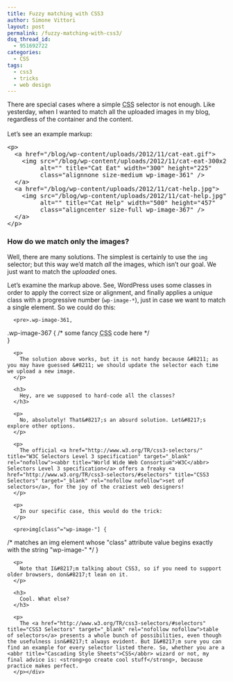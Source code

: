 ```yaml
---
title: Fuzzy matching with CSS3
author: Simone Vittori
layout: post
permalink: /fuzzy-matching-with-css3/
dsq_thread_id:
  - 951692722
categories:
  - CSS
tags:
  - css3
  - tricks
  - web design
---
```

<div id="jbID-195" class="jbPost">
  <p>
    There are special cases where a simple <abbr title="Cascading Style Sheets">CSS</abbr> selector is not enough. Like yesterday, when I wanted to match all the uploaded images in my blog, regardless of the container and the content.<br /><br />Let&#8217;s see an example markup:
  </p>
  
  <pre>&lt;p>
  &lt;a href="/blog/wp-content/uploads/2012/11/cat-eat.gif">
    &lt;img src="/blog/wp-content/uploads/2012/11/cat-eat-300x225.gif" 
         alt="" title="Cat Eat" width="300" height="225"
         class="alignnone size-medium wp-image-361" />
  &lt;/a>
  &lt;a href="/blog/wp-content/uploads/2012/11/cat-help.jpg">
    &lt;img src="/blog/wp-content/uploads/2012/11/cat-help.jpg" 
         alt="" title="Cat Help" width="500" height="457"
         class="aligncenter size-full wp-image-367" />
  &lt;/a>
&lt;/p></pre>
  
  <h3>
    How do we match only the images?
  </h3>
  
  <p>
    Well, there are many solutions. The simplest is certainly to use the <code>img</code> selector; but this way we&#8217;d match <em>all</em> the images, which isn&#8217;t our goal. We just want to match the <em>uploaded</em> ones.<p>
      <p>
        Let&#8217;s examine the markup above. See, WordPress uses some classes in order to apply the correct size or alignment, and finally applies a <em>unique</em> class with a progressive number (<code>wp-image-*</code>), just in case we want to match a single element. So we could do this:
      </p>
      
      <pre>.wp-image-361,
.wp-image-367 {
  /* some fancy <abbr title="Cascading Style Sheets">CSS</abbr> code here */  
}</pre>
      
      <p>
        The solution above works, but it is not handy because &#8211; as you may have guessed &#8211; we should update the selector each time we upload a new image.
      </p>
      
      <h3>
        Hey, are we supposed to hard-code all the classes?
      </h3>
      
      <p>
        No, absolutely! That&#8217;s an absurd solution. Let&#8217;s explore other options.
      </p>
      
      <p>
        The official <a href="http://www.w3.org/TR/css3-selectors/" title="W3C Selectors Level 3 specification" target="_blank" rel="nofollow"><abbr title="World Wide Web Consortium">W3C</abbr> Selectors Level 3 specification</a> offers a freaky <a href="http://www.w3.org/TR/css3-selectors/#selectors" title="CSS3 Selectors" target="_blank" rel="nofollow nofollow">set of selectors</a>, for the joy of the craziest web designers!
      </p>
      
      <p>
        In our specific case, this would do the trick:
      </p>
      
      <pre>img[class^="wp-image-"] { 
  /* matches an img element whose "class" attribute value begins exactly with the string "wp-image-" */
}</pre>
      
      <p>
        Note that I&#8217;m talking about CSS3, so if you need to support older browsers, don&#8217;t lean on it.
      </p>
      
      <h3>
        Cool. What else?
      </h3>
      
      <p>
        The <a href="http://www.w3.org/TR/css3-selectors/#selectors" title="CSS3 Selectors" target="_blank" rel="nofollow nofollow">table of selectors</a> presents a whole bunch of possibilities, even though the usefulness isn&#8217;t always evident. But I&#8217;m sure you can find an example for every selector listed there. So, whether you are a <abbr title="Cascading Style Sheets">CSS</abbr> wizard or not, my final advice is: <strong>go create cool stuff</strong>, because practice makes perfect.
      </p></div>